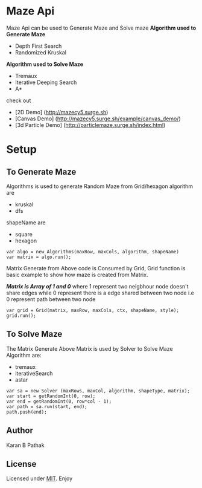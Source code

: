# Maze Api
Maze Api can be used to Generate Maze and Solve maze
**Algorithm used to Generate Maze**
- Depth First Search
- Randomized Kruskal 

**Algorithm used to Solve Maze**
- Tremaux
- Iterative Deeping Search
- A*

check out 
- [2D Demo] (http://mazecy5.surge.sh)
- [Canvas Demo] (http://mazecy5.surge.sh/example/canvas_demo/)
- [3d Particle Demo] (http://particlemaze.surge.sh/index.html)


# Setup

## To Generate Maze
Algorithms is used to generate Random Maze from Grid/hexagon
algorithm are
- kruskal
- dfs

shapeName are
- square
- hexagon

```
var algo = new Algorithms(maxRow, maxCols, algorithm, shapeName)
var matrix = algo.run();
```

Matrix Generate from Above code is Consumed by Grid, Grid function is basic example to show how maze is created from Matrix.

***Matrix is Array of 1 and 0***
 where 1 represent two neigbhour node doesn't share edges while 0 represent there is a edge shared between two node i.e 0 represent path between two node

```
var grid = Grid(matrix, maxRow, maxCols, ctx, shapeName, style);
grid.run();
```

## To Solve Maze
The Matrix Generate Above Matrix is used by Solver to Solve Maze
Algorithm are:
- tremaux
- iterativeSearch
- astar

```
var sa = new Solver (maxRows, maxCol, algorithm, shapeType, matrix);
var start = getRandomInt(0, row);
var end = getRandomInt(0, row*col - 1);
var path = sa.run(start, end);
path.push(end);
```

## Author
Karan B Pathak

## License

Licensed under [MIT](https://opensource.org/licenses/mit-license.php). Enjoy
